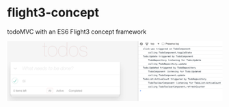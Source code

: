 # flight3-concept
todoMVC with an ES6 Flight3 concept framework

![screenshot](https://github.com/jsbuzz/flight3-concept/blob/master/debugger.png?raw=true)
